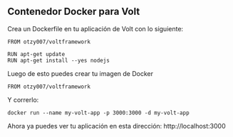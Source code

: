 ## Contenedor Docker para Volt

Crea un Dockerfile en tu aplicación de Volt con lo siguiente:

```
FROM otzy007/voltframework

RUN apt-get update
RUN apt-get install --yes nodejs
```

Luego de esto puedes crear tu imagen de Docker

```
FROM otzy007/voltframework
```

Y correrlo:

```
docker run --name my-volt-app -p 3000:3000 -d my-volt-app
```

Ahora ya puedes ver tu aplicación en esta dirección: http://localhost:3000
